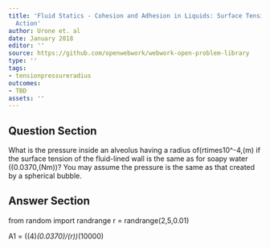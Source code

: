 ```yaml
---
title: 'Fluid Statics - Cohesion and Adhesion in Liquids: Surface Tension and Capillary
  Action'
author: Urone et. al
date: January 2018
editor: ''
source: https://github.com/openwebwork/webwork-open-problem-library
type: ''
tags:
- tensionpressureradius
outcomes:
- TBD
assets: ''
---
```


## Question Section 

What is the pressure inside an alveolus having a radius of(rtimes10^-4,(m)  if the surface tension of the fluid-lined wall is the same as for soapy water  ((0.0370,(Nm))? You may assume the pressure is the same as that created by a spherical bubble.


## Answer Section

from random import randrange
r = randrange(2,5,0.01)

A1 = ((4)*(0.0370)/(r))*(10000)
